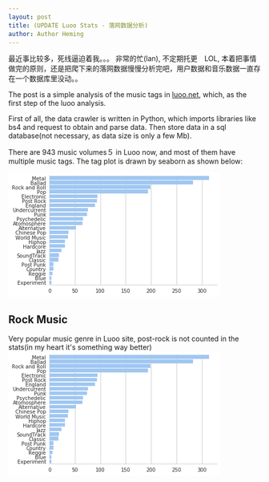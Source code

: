 ```yaml
---
layout: post
title: (UPDATE Luoo Stats - 落网数据分析) 
author: Author Heming
---
```


最近事比较多，死线逼迫着我。。。
非常的忙(lan), 不定期托更　LOL, 本着把事情做完的原则，还是把爬下来的落网数据慢慢分析完吧，用户数据和音乐数据一直存在一个数据库里没动。。

The post is a simple analysis of the music tags in [luoo.net](luoo.net), which, as the first step of the luoo analysis.

First of all, the data crawler is written in Python, which imports libraries like bs4 and request to obtain and parse data. Then store data in a sql database(not necessary, as data size is only a few Mb).

There are 943 music volumes５ in Luoo now, and most of them have multiple music tags. The tag plot is drawn by seaborn as shown below:

![Alt](../images/luoo_1.png)


## Rock Music
Very popular music genre in Luoo site, post-rock is not counted in the stats(in my heart it's something way better)
![Alt](../images/luoo_1.png)





